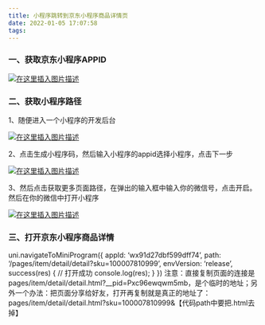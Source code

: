 ```yaml
---
title: 小程序跳转到京东小程序商品详情页
date: 2022-01-05 17:07:58
tags:
---
```


### 一、获取京东小程序APPID

[![在这里插入图片描述](https://www.freesion.com/images/504/4e3ff89ecd9105ff265ea13046599738.png)](https://www.freesion.com/images/504/4e3ff89ecd9105ff265ea13046599738.png)

### 二、获取小程序路径

1、随便进入一个小程序的开发后台

[![在这里插入图片描述](https://www.freesion.com/images/440/2b686b979bc86ff47959eb67a6cdb5f0.png)](https://www.freesion.com/images/440/2b686b979bc86ff47959eb67a6cdb5f0.png)

2、点击生成小程序码，然后输入小程序的appid选择小程序，点击下一步

[![在这里插入图片描述](https://www.freesion.com/images/702/9dac50258ce56b59975b601b3dc54b76.png)](https://www.freesion.com/images/702/9dac50258ce56b59975b601b3dc54b76.png)

3、然后点击获取更多页面路径，在弹出的输入框中输入你的微信号，点击开启。然后在你的微信中打开小程序

[![在这里插入图片描述](https://img-blog.csdnimg.cn/2020101514023117.png?x-oss-process=image/watermark,type_ZmFuZ3poZW5naGVpdGk,shadow_10,text_aHR0cHM6Ly9ibG9nLmNzZG4ubmV0L3E5NjM3NDEw,size_16,color_FFFFFF,t_70#pic_center)](https://img-blog.csdnimg.cn/2020101514023117.png?x-oss-process=image/watermark,type_ZmFuZ3poZW5naGVpdGk,shadow_10,text_aHR0cHM6Ly9ibG9nLmNzZG4ubmV0L3E5NjM3NDEw,size_16,color_FFFFFF,t_70#pic_center)

### 三、打开京东小程序商品详情

uni.navigateToMiniProgram({
appId: ‘wx91d27dbf599dff74’,
path: ‘/pages/item/detail/detail?sku=100007810999’,
envVersion: ‘release’,
success(res) {
// 打开成功
console.log(res);
}
})
注意：直接复制页面的连接是pages/item/detail/detail.html?__pid=Pxc96ewqwm5mb，是个临时的地址；另外一个办法：把页面分享给好友，打开再复制就是真正的地址了：pages/item/detail/detail.html?sku=100007810999&【代码path中要把.html去掉】
